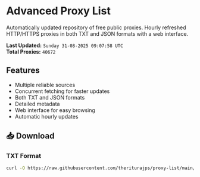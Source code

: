 # Advanced Proxy List

Automatically updated repository of free public proxies. Hourly refreshed HTTP/HTTPS proxies in both TXT and JSON formats with a web interface.

**Last Updated:** `Sunday 31-08-2025 09:07:58 UTC`  
**Total Proxies:** `40672`

## Features
- Multiple reliable sources
- Concurrent fetching for faster updates
- Both TXT and JSON formats
- Detailed metadata
- Web interface for easy browsing
- Automatic hourly updates

## 📥 Download

### TXT Format
```bash
curl -O https://raw.githubusercontent.com/theriturajps/proxy-list/main/proxies.txt